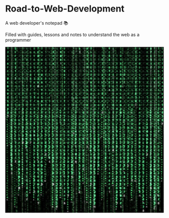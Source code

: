 # Road-to-Web-Development
A web developer's notepad :books:

Filled with guides, lessons and notes to understand the web as a programmer
<p align="center">
	<img src="Images/matrix.jpg">
</p>
